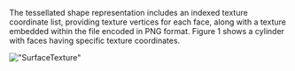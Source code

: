 ﻿The tessellated shape representation includes an indexed texture coordinate list, providing texture vertices for each face, along with a texture embedded within the file encoded in PNG format. Figure 1 shows a cylinder with faces having specific texture coordinates.

!["SurfaceTexture"](../../../../figures/examples/tessellation_texture_image.png "Figure 1 &mdash; Tessellation with textures")
